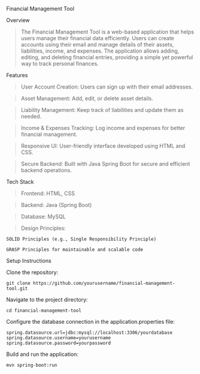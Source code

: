 Financial Management Tool

Overview
  >The Financial Management Tool is a web-based application that helps users manage their financial data efficiently. Users can create accounts using their email and manage details of their assets, liabilities,      income, and expenses. The application allows adding, editing, and deleting financial entries, providing a simple yet powerful way to track personal finances.


Features

  >User Account Creation: Users can sign up with their email addresses.

  >Asset Management: Add, edit, or delete asset details.
  
  >Liability Management: Keep track of liabilities and update them as needed.
  
  >Income & Expenses Tracking: Log income and expenses for better financial management.
  
  >Responsive UI: User-friendly interface developed using HTML and CSS.
  
  >Secure Backend: Built with Java Spring Boot for secure and efficient backend operations.


Tech Stack

>Frontend: HTML, CSS

>Backend: Java (Spring Boot)

>Database: MySQL

>Design Principles:

    SOLID Principles (e.g., Single Responsibility Principle)
  
    GRASP Principles for maintainable and scalable code


Setup Instructions

  Clone the repository:

    git clone https://github.com/yourusername/financial-management-tool.git

  Navigate to the project directory:

    cd financial-management-tool

  Configure the database connection in the application.properties file:

    spring.datasource.url=jdbc:mysql://localhost:3306/yourdatabase
    spring.datasource.username=yourusername
    spring.datasource.password=yourpassword

  Build and run the application:

    mvn spring-boot:run
